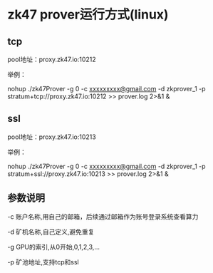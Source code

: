 # zk47 prover运行方式(linux)

## tcp
pool地址：proxy.zk47.io:10212

举例：
 
nohup ./zk47Prover -g 0 -c xxxxxxxxx@gmail.com -d zkprover_1 -p stratum+tcp://proxy.zk47.io:10212 >> prover.log 2>&1 &

## ssl
pool地址：proxy.zk47.io:10213

举例：

nohup ./zk47Prover -g 0 -c xxxxxxxxx@gmail.com -d zkprover_1 -p stratum+ssl://proxy.zk47.io:10213  >> prover.log 2>&1 &

## 参数说明
-c 账户名称,用自己的邮箱，后续通过邮箱作为账号登录系统查看算力

-d 矿机名称,自己定义,避免重复

-g GPU的索引,从0开始,0,1,2,3,...

-p 矿池地址,支持tcp和ssl
